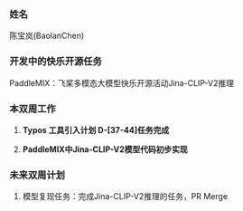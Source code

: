 ### 姓名

陈宝岚(BaolanChen)

### 开发中的快乐开源任务

PaddleMIX：飞桨多模态大模型快乐开源活动Jina-CLIP-V2推理

### 本双周工作

1. **Typos 工具引入计划 D-[37-44]任务完成**

2. **PaddleMIX中Jina-CLIP-V2模型代码初步实现**


### 未来双周计划

1. 模型复现任务：完成Jina-CLIP-V2推理的任务，PR Merge
